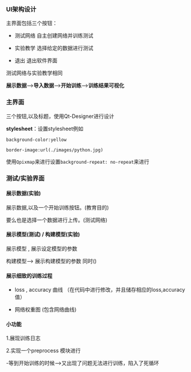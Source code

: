 ### UI架构设计

主界面包括三个按钮：

- 测试网络 自主创建网络并训练测试

- 实验教学 选择给定的数据进行测试

- 退出 退出软件界面

测试网络与实验教学相同

**展示数据**-->**导入数据**-->**开始训练**-->**训练结果可视化**

### 主界面

三个按钮,以及标题，使用Qt-Designer进行设计

**stylesheet**：设置stylesheet例如

`background-color:yellow `

`border-image:url(./images/python.jpg)`

使用`Qpixmap`来进行设置`background-repeat: no-repeat`来进行

### 测试/实验界面

#### 展示数据(实验)

展示数据,以及一个开始训练按钮。(教育目的)

要么也是选择一个数据进行上传。(测试网络)

#### 展示模型(测试)  / 构建模型(实验)

展示模型 , 展示设定模型的参数

构建模型--> 展示构建模型的参数 同时()

#### 展示细致的训练过程

- loss , accuracy 曲线 （在代码中进行修改，并且储存相应的loss,accuracy值）

- 网络权重图 (包含网络曲线)

#### 小功能

1.展现训练日志

2.实现一个preprocess 模块进行



-等到开始训练的时候-->又出现了问题无法进行训练，陷入了死循环
